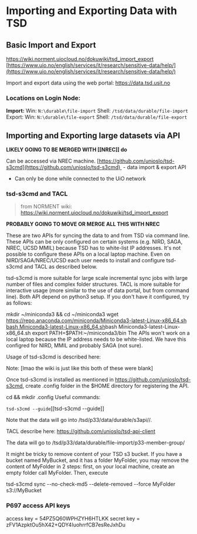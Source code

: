 # Importing and Exporting Data with TSD

## Basic Import and Export
https://wiki.norment.uiocloud.no/dokuwiki/tsd_import_export
[https://www.uio.no/english/services/it/research/sensitive-data/help/](https://www.uio.no/english/services/it/research/sensitive-data/help/)

Import and export data using the web portal: https://data.tsd.usit.no

### **Locations on Login Node:**
**Import:**
	Win: `N:\durable\file-import`
	Shell: `/tsd/data/durable/file-import`
Export:
	Win: `N:\durable\file-export`
	Shell: `/tsd/data/durable/file-export`


## Importing and Exporting large datasets via API

**LIKELY GOING TO BE MERGED WITH [[NREC]] do**

Can be accessed via NREC machine.
[https://github.com/unioslo/tsd-s3cmd](https://github.com/unioslo/tsd-s3cmd) 
- data import & export API
- Can only be done while connected to the UiO network


### tsd-s3cmd and TACL
> from NORMENT wiki: 
> https://wiki.norment.uiocloud.no/dokuwiki/tsd_import_export

**PROBABLY GOING TO MOVE OR MERGE ALL THIS WITH NREC**

These are two APIs for syncing the data to and from TSD via command line. These APIs can be only configured on certain systems (e.g. NIRD, SAGA, NREC, UCSD MMIL) because TSD has to white-list IP addresses. It's not possible to configure these APIs on a local laptop machine. Even on NIRD/SAGA/NREC/UCSD each user needs to install and configure tsd-s3cmd and TACL as described below.

tsd-s3cmd is more suitable for large scale incremental sync jobs with large number of files and complex folder structures. TACL is more suitable for interactive usage (more similar to the use of data portal, but from command line). Both API depend on python3 setup. If you don't have it configured, try as follows:

mkdir ~/miniconda3 && cd ~/miniconda3
wget https://repo.anaconda.com/miniconda/Miniconda3-latest-Linux-x86_64.sh 
[bash Miniconda3-latest-Linux-x86_64.sh](<bash Miniconda3-latest-Linux-x86_64.sh>)bash Miniconda3-latest-Linux-x86_64.sh 
export PATH=$PATH:~/miniconda3/bin
The APIs won't work on a local laptop because the IP address needs to be white-listed. We have this configred for NIRD, MMIL and probably SAGA (not sure).

Usage of tsd-s3cmd is described here:

Note: [lmao the wiki is just like this both of these were blank]

Once tsd-s3cmd is installed as mentioned in https://github.com/unioslo/tsd-s3cmd, create .config folder in the $HOME directory for registering the API.

 
cd && mkdir .config 
Useful commands:

`tsd-s3cmd --guide`[[tsd-s3cmd --guide]]

Note that the data will go into /tsd/p33/data/durable/s3api/<bucket>/.

TACL describe here: https://github.com/unioslo/tsd-api-client

The data will go to /tsd/p33/data/durable/file-import/p33-member-group/

It might be tricky to remove content of your TSD s3 bucket. If you have a bucket named MyBucket, and it has a folder MyFolder, you may remove the content of MyFolder in 2 steps: first, on your local machine, create an empty folder call MyFolder. Then, execute

tsd-s3cmd sync --no-check-md5 --delete-removed --force MyFolder s3://MyBucket

### **P697 access API keys** 
access key = 54PZ5Q60WPHZYH6HTLKK 
secret key = zFV1AzpktOu5hX42+QDY4IuohrrfCB7esReJxhDu
